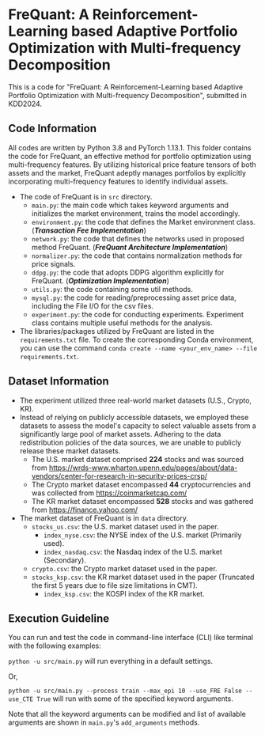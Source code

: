 # FreQuant: A Reinforcement-Learning based Adaptive Portfolio Optimization with Multi-frequency Decomposition
This is a code for "FreQuant: A Reinforcement-Learning based Adaptive Portfolio Optimization with Multi-frequency Decomposition", submitted in KDD2024.

## Code Information
All codes are written by Python 3.8 and PyTorch 1.13.1.
This folder contains the code for FreQuant, an effective method for portfolio optimization using multi-frequency features. By utilizing historical price feature tensors of both assets and the market, FreQuant adeptly manages portfolios by explicitly incorporating multi-frequency features to identify individual assets. 



* The code of FreQuant is in `src` directory.
    * `main.py`: the main code which takes keyword arguments and initializes the market environment, trains the model accordingly.
    * `environment.py`: the code that defines the Market environment class. (_**Transaction Fee Implementation**_)
    * `network.py`: the code that defines the networks used in proposed method FreQuant. (_**FreQuant Architecture Implementation**_)
    * `normalizer.py`: the code that contains normalization methods for price signals. 
    * `ddpg.py`: the code that adopts DDPG algorithm explicitly for FreQuant. (_**Optimization Implementation**_)
    * `utils.py`: the code containing some util methods.
    * `mysql.py`: the code for reading/preprocessing asset price data, including the File I/O for the csv files.
    * `experiment.py`: the code for conducting experiments. Experiment class contains multiple useful methods for the analysis.
* The libraries/packages utilized by FreQuant are listed in the `requirements.txt` file. To create the corresponding Conda environment, you can use the command `conda create --name <your_env_name> --file requirements.txt`.

## Dataset Information
* The experiment utilized three real-world market datasets (U.S., Crypto, KR). 
* Instead of relying on publicly accessible datasets, we employed these datasets to assess the model's capacity to select valuable assets from a significantly large pool of market assets. Adhering to the data redistribution policies of the data sources, we are unable to publicly release these market datasets. 
  * The U.S. market dataset comprised **224** stocks and was sourced from https://wrds-www.wharton.upenn.edu/pages/about/data-vendors/center-for-research-in-security-prices-crsp/
  * The Crypto market dataset encompassed **44** cryptocurrencies and was collected from https://coinmarketcap.com/
  * The KR market dataset encompassed **528** stocks and was gathered from https://finance.yahoo.com/
* The market dataset of FreQuant is in `data` directory.
  * `stocks_us.csv`: the U.S. market dataset used in the paper.
    * `index_nyse.csv`: the NYSE index of the U.S. market (Primarily used).
    * `index_nasdaq.csv`: the Nasdaq index of the U.S. market (Secondary).
  * `crypto.csv`: the Crypto market dataset used in the paper. 
  * `stocks_ksp.csv`: the KR market dataset used in the paper (Truncated the first 5 years due to file size limitations in CMT).
    * `index_ksp.csv`: the KOSPI index of the KR market.

  
## Execution Guideline
You can run and test the code in command-line interface (CLI) like terminal with the following examples:
   
   `python -u src/main.py` 
    will run everything in a default settings.

Or, 

   `python -u src/main.py --process train --max_epi 10 --use_FRE False --use_CTE True` will run with some of the specified keyword arguments.

Note that all the keyword arguments can be modified and list of available arguments are shown in `main.py`'s `add_arguments` methods. 

